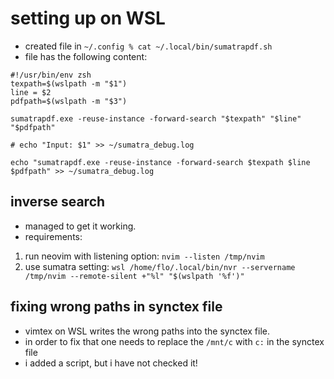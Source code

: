 # setting up on WSL
- created file in `~/.config % cat ~/.local/bin/sumatrapdf.sh`
- file has the following content:
```
#!/usr/bin/env zsh
texpath=$(wslpath -m "$1")
line = $2
pdfpath=$(wslpath -m "$3")

sumatrapdf.exe -reuse-instance -forward-search "$texpath" "$line" "$pdfpath"

# echo "Input: $1" >> ~/sumatra_debug.log

echo "sumatrapdf.exe -reuse-instance -forward-search $texpath $line $pdfpath" >> ~/sumatra_debug.log
```

## inverse search
- managed to get it working.
- requirements:
1. run neovim with listening option: `nvim --listen /tmp/nvim`
2. use sumatra setting: `wsl /home/flo/.local/bin/nvr --servername /tmp/nvim --remote-silent +"%l" "$(wslpath '%f')"`

## fixing wrong paths in synctex file
- vimtex on WSL writes the wrong paths into the synctex file.
- in order to fix that one needs to replace the `/mnt/c` with `c:` in the synctex file
- i added a script, but i have not checked it!
